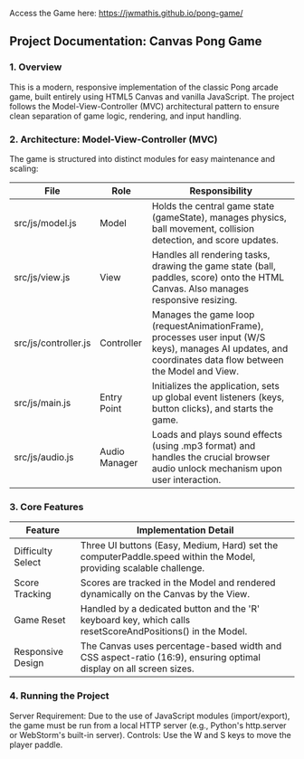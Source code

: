 Access the Game here: https://jwmathis.github.io/pong-game/

## Project Documentation: Canvas Pong Game
### 1. Overview
This is a modern, responsive implementation of the classic Pong arcade game, built entirely using HTML5 Canvas and vanilla JavaScript. The project follows the Model-View-Controller (MVC) architectural pattern to ensure clean separation of game logic, rendering, and input handling.

### 2. Architecture: Model-View-Controller (MVC)

The game is structured into distinct modules for easy maintenance and scaling:

| File | Role | Responsibility |
|---|---|---|
| src/js/model.js | Model | Holds the central game state (gameState), manages physics, ball movement, collision detection, and score updates. |
| src/js/view.js | View | Handles all rendering tasks, drawing the game state (ball, paddles, score) onto the HTML Canvas. Also manages responsive resizing. |
| src/js/controller.js | Controller | Manages the game loop (requestAnimationFrame), processes user input (W/S keys), manages AI updates, and coordinates data flow between the Model and View. |
| src/js/main.js | Entry Point | Initializes the application, sets up global event listeners (keys, button clicks), and starts the game. |
| src/js/audio.js | Audio Manager | Loads and plays sound effects (using .mp3 format) and handles the crucial browser audio unlock mechanism upon user interaction. |

### 3. Core Features

| Feature | Implementation Detail |
|---|---|
| Difficulty Select | Three UI buttons (Easy, Medium, Hard) set the computerPaddle.speed within the Model, providing scalable challenge. |
| Score Tracking | Scores are tracked in the Model and rendered dynamically on the Canvas by the View. |
| Game Reset | Handled by a dedicated button and the 'R' keyboard key, which calls resetScoreAndPositions() in the Model. |
| Responsive Design | The Canvas uses percentage-based width and CSS aspect-ratio (16:9), ensuring optimal display on all screen sizes. |

### 4. Running the Project
Server Requirement: Due to the use of JavaScript modules (import/export), the game must be run from a local HTTP server (e.g., Python's http.server or WebStorm's built-in server).
Controls: Use the W and S keys to move the player paddle.

